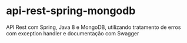 # api-rest-spring-mongodb
API Rest com Spring, Java 8 e MongoDB, utilizando tratamento de erros com exception handler e documentação com Swagger
